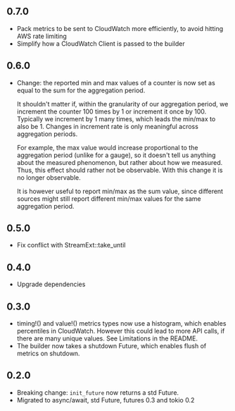 0.7.0
-----
* Pack metrics to be sent to CloudWatch more efficiently, to avoid hitting AWS
rate limiting
* Simplify how a CloudWatch Client is passed to the builder

0.6.0
-----
* Change: the reported min and max values of a counter is now set as equal to
  the sum for the aggregation period.

  It shouldn't matter if, within the granularity of our aggregation period, we
  increment the counter 100 times by 1 or increment it once by 100. Typically we
  increment by 1 many times, which leads the min/max to also be 1. Changes in
  increment rate is only meaningful across aggregation periods.

  For example, the max value would increase proportional to the aggregation
  period (unlike for a gauge), so it doesn't tell us anything about the measured
  phenomenon, but rather about how we measured. Thus, this effect should rather
  not be observable. With this change it is no longer observable.

  It is however useful to report min/max as the sum value, since different
  sources might still report different min/max values for the same aggregation
  period.

0.5.0
-----
* Fix conflict with StreamExt::take_until

0.4.0
-----
* Upgrade dependencies

0.3.0
-----
* timing!() and value!() metrics types now use a histogram, which enables
percentiles in CloudWatch. However this could lead to more API calls, if there
are many unique values. See Limitations in the README.
* The builder now takes a shutdown Future, which enables flush of metrics on
shutdown.

0.2.0
-----

* Breaking change: `init_future` now returns a std Future.
* Migrated to async/await, std Future, futures 0.3 and tokio 0.2
